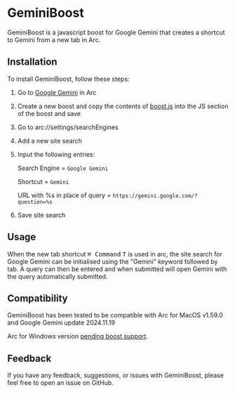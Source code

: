 # GeminiBoost
GeminiBoost is a javascript boost for Google Gemini that creates a shortcut to Gemini from a new tab in Arc.
## Installation
To install GeminiBoost, follow these steps:

1. Go to [Google Gemini](https://gemini.google.com/) in Arc
2. Create a new boost and copy the contents of [boost.js](https://github.com/fc1018/geminiboost/blob/master/boost.js) into the JS section of the boost and save
3. Go to arc://settings/searchEngines
4. Add a new site search
5. Input the following entries:
   
     Search Engine = `Google Gemini`
   
     Shortcut = `Gemini`
   
     URL with %s in place of query = `https://gemini.google.com/?question=%s`
7. Save site search

## Usage
When the new tab shortcut <kbd>⌘ Command</kbd> <kbd>T</kbd> is used in arc, the site search for 
Google Gemini can be initialised using the "Gemini" keyword followed by tab. A query can then be entered and when submitted will open Gemini with the query
automatically submitted.

## Compatibility
GeminiBoost has been tested to be compatible with Arc for MacOS v1.59.0 and Google Gemini update 2024.11.19

Arc for Windows version [pending boost support]( https://x.com/cifilter/status/1850868958699647427).
## Feedback
If you have any feedback, suggestions, or issues with GeminiBoost, please feel free to open an issue on GitHub.
